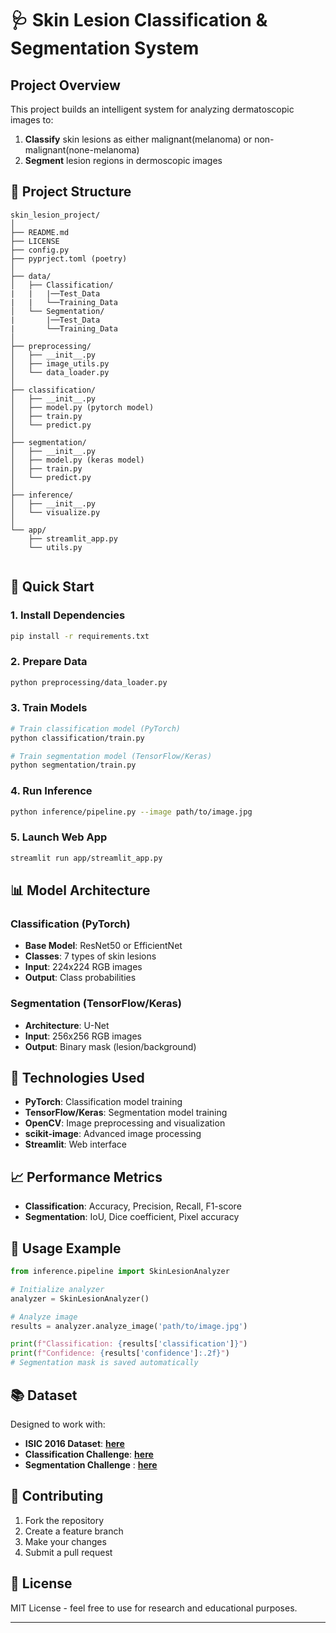 # 🩺 Skin Lesion Classification & Segmentation System

## Project Overview
This project builds an intelligent system for analyzing dermatoscopic images to:
1. **Classify** skin lesions as either malignant(melanoma) or non-malignant(none-melanoma)
2. **Segment** lesion regions in dermoscopic images

## 📁 Project Structure
```
skin_lesion_project/
│
├── README.md
├── LICENSE
├── config.py
├── pyprject.toml (poetry)
│
├── data/
│   ├── Classification/
|   |   |──Test_Data
|   |   └──Training_Data
│   └── Segmentation/
|       |──Test_Data
|       └──Training_Data
│
├── preprocessing/
│   ├── __init__.py
│   ├── image_utils.py
│   └── data_loader.py
│
├── classification/
│   ├── __init__.py
│   ├── model.py (pytorch model)
│   ├── train.py
│   └── predict.py
│
├── segmentation/
│   ├── __init__.py
│   ├── model.py (keras model)
│   ├── train.py
│   └── predict.py
│
├── inference/
│   ├── __init__.py
│   └── visualize.py
│
└── app/
    ├── streamlit_app.py
    └── utils.py


```

## 🚀 Quick Start

### 1. Install Dependencies
```bash
pip install -r requirements.txt
```

### 2. Prepare Data
```bash
python preprocessing/data_loader.py
```

### 3. Train Models
```bash
# Train classification model (PyTorch)
python classification/train.py

# Train segmentation model (TensorFlow/Keras)
python segmentation/train.py
```

### 4. Run Inference
```bash
python inference/pipeline.py --image path/to/image.jpg
```

### 5. Launch Web App
```bash
streamlit run app/streamlit_app.py
```

## 📊 Model Architecture

### Classification (PyTorch)
- **Base Model**: ResNet50 or EfficientNet
- **Classes**: 7 types of skin lesions
- **Input**: 224x224 RGB images
- **Output**: Class probabilities

### Segmentation (TensorFlow/Keras)
- **Architecture**: U-Net
- **Input**: 256x256 RGB images
- **Output**: Binary mask (lesion/background)

## 🔧 Technologies Used
- **PyTorch**: Classification model training
- **TensorFlow/Keras**: Segmentation model training
- **OpenCV**: Image preprocessing and visualization
- **scikit-image**: Advanced image processing
- **Streamlit**: Web interface

## 📈 Performance Metrics
- **Classification**: Accuracy, Precision, Recall, F1-score
- **Segmentation**: IoU, Dice coefficient, Pixel accuracy


## 📝 Usage Example
```python
from inference.pipeline import SkinLesionAnalyzer

# Initialize analyzer
analyzer = SkinLesionAnalyzer()

# Analyze image
results = analyzer.analyze_image('path/to/image.jpg')

print(f"Classification: {results['classification']}")
print(f"Confidence: {results['confidence']:.2f}")
# Segmentation mask is saved automatically
```

## 📚 Dataset
Designed to work with:
- **ISIC 2016 Dataset**: [**here**](https://challenge.isic-archive.com/data/)
- **Classification Challenge**: [**here**](https://challenge.isic-archive.com/landing/2016/39/)
- **Segmentation Challenge** : [**here**](https://challenge.isic-archive.com/landing/2016/37/)

## 🤝 Contributing
1. Fork the repository
2. Create a feature branch
3. Make your changes
4. Submit a pull request

## 📄 License
MIT License - feel free to use for research and educational purposes.

---